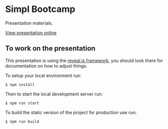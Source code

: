 # Simpl Bootcamp

Presentation materials.

[View presentation online](https://simplworld.github.io/simpl-bootcamp/)

## To work on the presentation

This presentation is using the [reveal.js framework](https://revealjs.com/),
you should look there for documentation on how to adjust things.

To setup your local environment run:

```shell
$ npm install
```

Then to start the local development server run:

```shell
$ npm run start
```

To build the static version of the project for production use run:

```shell
$ npm run build
```
